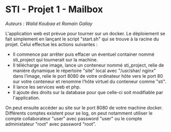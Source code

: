 # STI - Projet 1 - Mailbox

*Auteurs : Walid Koubaa et Romain Gallay*

L'application web est prévue pour tourner sur un docker. Le déploiement se fait simplement en lançant le script "start.sh" qui se trouve à la racine du projet. Celui effectue les actions suivantes : 
* Il commence par arrêter puis effacer un éventuel container nommé sti_project qui tournerait sur la machine.
* Il télécharge une image, lance un conteneur nommé sti_project, relie de manière dynamique le répertoire "site" local avec "/usr/shar/ nginx" dans l’image, relie le port 8080 de votre ordinateur hôte vers le port 80 sur votre conteneur et renomme l’hôte virtuel du conteneur comme "sti". 
* Il lance les services web et php. 
* Il ajoute des droits sur la database pour que celle-ci soit modifiable par l'application.

On peut ensuite accéder au site sur le port 8080 de votre machine docker.
Différents comptes existent pour se log, on peut notamment utiliser le compte collaborateur "user" avec password "user" ou le compte administateur "root" avec password "root".
